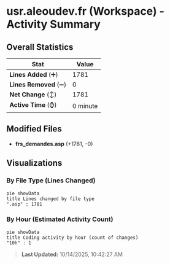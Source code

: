 # usr.aleoudev.fr (Workspace) - Activity Summary 

## Overall Statistics

| Stat                   | Value                                                             |
| ---------------------- | ----------------------------------------------------------------- |
| **Lines Added** (➕)   | 1781                                          |
| **Lines Removed** (➖) | 0                                        |
| **Net Change** (↕)    | 1781                |
| **Active Time** (⌚)   | 0 minute |


## Modified Files
- **frs_demandes.asp** (+1781, -0)

## Visualizations

### By File Type (Lines Changed)

```mermaid
pie showData
title Lines changed by file type
".asp" : 1781
```

### By Hour (Estimated Activity Count)

```mermaid
pie showData
title Coding activity by hour (count of changes)
"10h" : 1
```


> **Last Updated:** 10/14/2025, 10:42:27 AM